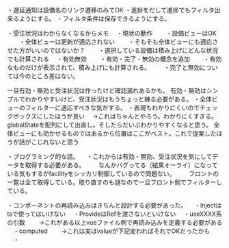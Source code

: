・遅延通知は設備名のリンク遷移のみでOK
・進捗をだして進捗でもフィルタ出来るようにする。
・フィルタ条件は保存できるようにする。


・受注状況はわからなくなるからメモ
　・現状の動作
　　・設備ビューはOK
　　・全体ビューは更新が適応されない
　　・そもそも全体ビューにも適応させた方がいいのではないか？
　　・選択している設備は積み上げにどんな状況でも計算される
　・有効無効
　　・有効・完了・無効の概念を追加
　　・有効なものだけが表示されて、積み上げにも計算される。
　　・完了と無効については今のところ差はない。

一旦有効・無効と受注状況は作ったけど確認漏れあるかも。
有効・無効はシンプルでわかりやすいけど、受注状況はもうちょっと練る必要がある。
・全体ビューのフィルターに適応すべきな気がする。
・表現もわかりにくいのでチェックボックスにしたほうが良い
　→これはちゃんとやろう。わかりにくすぎる。globalStateを配列にして出直し。そしたらだいぶわかりやすくなると思う。
   全体ビューにも効かせるものではあるから位置はここがベスト。これで提案したほうが話がこじれないと思う


・プログラミング的な話。
　・これからは有効・無効、受注状況を気にしてデータを取得する必要がある。
　　なんかバグってる（結果オーライ）になっている気もするがfacilityをシッカリ制御しているので問題ない。
　　フロントの一覧は全て取得している。取り直すのも謎なので一旦フロント側でフィルターしている。

・コンポーネントの再読み込みはきちんと設計する必要があった。
　・Injectはtsで使ってはいけない
　・ProvideはRefを渡さないといけない
　・useXXXX系の引数
　　→これがある以上vueファイル側で再読み込みを定義する必要がある
　・computed
　　→これは実はvalueが下記変わればそれでOKだったかも
　・